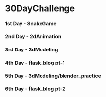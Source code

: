 # 30DayChallenge

### 1st Day - SnakeGame
### 2nd Day - 2dAnimation
### 3rd Day - 3dModeling
### 4th Day - flask_blog pt-1
### 5th Day - 3dModeling/blender_practice
### 6th Day - flask_blog pt-2
